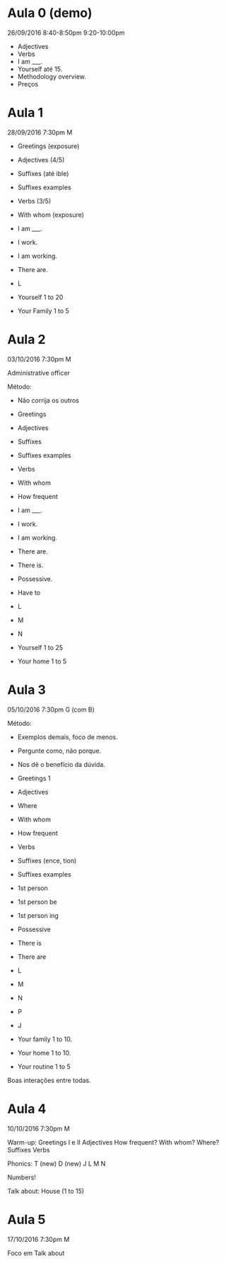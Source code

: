 ---
---

# Aula 0 (demo)

26/09/2016
8:40-8:50pm
9:20-10:00pm

* Adjectives
* Verbs
* I am ___.
* Yourself até 15.
* Methodology overview.
* Preços

# Aula 1

28/09/2016
7:30pm
M

- Greetings (exposure)
- Adjectives (4/5)
- Suffixes (até ible)
- Suffixes examples
- Verbs (3/5)
- With whom (exposure)

- I am ___.
- I work.
- I am working.
- There are.

- L

- Yourself 1 to 20
- Your Family 1 to 5

# Aula 2

03/10/2016
7:30pm
M

Administrative officer

Método: 
- Não corrija os outros

- Greetings 
- Adjectives
- Suffixes 
- Suffixes examples
- Verbs 
- With whom
- How frequent

- I am ___.
- I work.
- I am working.
- There are.
- There is.
- Possessive.
- Have to

- L
- M
- N

- Yourself 1 to 25
- Your home 1 to 5

# Aula 3

05/10/2016
7:30pm
G
(com B)

Método:
- Exemplos demais, foco de menos.
- Pergunte como, não porque.
- Nos dê o benefício da dúvida.	

- Greetings 1
- Adjectives
- Where
- With whom
- How frequent
- Verbs

- Suffixes (ence, tion)
- Suffixes examples

- 1st person
- 1st person be
- 1st person ing

- Possessive
- There is
- There are

- L
- M
- N
- P
- J

- Your family 1 to 10.
- Your home 1 to 10.
- Your routine 1 to 5

Boas interações entre todas.


# Aula 4
10/10/2016
7:30pm
M

Warm-up:
  Greetings I e II
  Adjectives
  How frequent?
  With whom?
  Where?
  Suffixes
  Verbs

Phonics:
  T (new)
  D (new)
  J
  L
  M
  N

Numbers!

Talk about:
  House (1 to 15)

# Aula 5
17/10/2016
7:30pm
M

Foco em Talk about